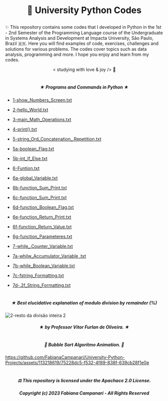 # <p align="center">  🐍 University Python Codes  </p>


✨ This repository contains some codes that I developed in Python in the 1st - 2nd Semester of the Programming Language course of the Undergraduate in Systems Analysis and Development at Impacta University, São Paulo, Brazil 🇧🇷. Here you will find examples of code, exercises, challenges and solutions for various problems. The codes cover topics such as data analysis, programming and more. I hope you enjoy and learn from my codes.

<p align="center"> < studying with love & joy /> 🧡

#
  
##### <p align="center"> ★ Programs and Commands in Python ★
  

  - [1-show_Numbers_Screen.txt](https://github.com/FabianaCampanari/University-Python-Projects/files/11672246/1-show_Numbers_Screen.txt)

  - [2-hello_World.txt](https://github.com/FabianaCampanari/University-Python-Projects/files/11648475/2-hello_World.txt)
  
  - [3-main_Math_Operations.txt](https://github.com/FabianaCampanari/University-Python-Projects/files/11672260/3-main_Math_Operations.txt)
  
  - [4-print().txt](https://github.com/FabianaCampanari/University-Python-Projects/files/11672308/4-print.txt)
  
  - [5-string_Ord_Concatenation_.Repetition.txt](https://github.com/FabianaCampanari/University-Python-Projects/files/11672378/5-string_Ord_Concatenation_.Repetition.txt)
  
  - [5a-boolean_Flag.txt](https://github.com/FabianaCampanari/University-Python-Projects/files/11711452/5a-boolean_Flag.txt)
  
  - [5b-int_If_Else.txt](https://github.com/FabianaCampanari/University-Python-Projects/files/11711459/5b-int_If_Else.txt)

  - [6-Funtion.txt](https://github.com/FabianaCampanari/University-Python-Projects/files/11711465/6-Funtion.txt)
  
  - [6a-global_Variable.txt](https://github.com/FabianaCampanari/University-Python-Projects/files/11711468/6a-global_Variable.txt)
  
  - [6b-function_Sum_Print.txt](https://github.com/FabianaCampanari/University-Python-Projects/files/11711470/6b-function_Sum_Print.txt)
  
  - [6c-function_Sum_Print.txt](https://github.com/FabianaCampanari/University-Python-Projects/files/11713794/6c-function_Sum_Print.txt)

  - [6d-function_Boolean_Flag.txt](https://github.com/FabianaCampanari/University-Python-Projects/files/11713798/6d-function_Boolean_Flag.txt)
  
  - [6e-function_Return_Print.txt](https://github.com/FabianaCampanari/University-Python-Projects/files/11713801/6e-function_Return_Print.txt)
  
  - [6f-function_Return_Value.txt](https://github.com/FabianaCampanari/University-Python-Projects/files/11713805/6f-function_Return_Value.txt)
  
  - [6g-function_Parameteres.txt](https://github.com/FabianaCampanari/University-Python-Projects/files/11713806/6g-function_Parameteres.txt)
  
  - [7-while_.Counter_Variable.txt](https://github.com/FabianaCampanari/University-Python-Projects/files/11713810/7-while_.Counter_Variable.txt)
  
  - [7a-whilw_Accumulator_Variable .txt](https://github.com/FabianaCampanari/University-Python-Projects/files/11730291/7a-whilw_Accumulator_Variable.txt)

  - [7b-while_Boolean_Variable.txt](https://github.com/FabianaCampanari/University-Python-Projects/files/11730329/7b-while_Boolean_Variable.txt)
  
  - [7c-fstring_Formatting.txt](https://github.com/FabianaCampanari/University-Python-Projects/files/11730346/7c-fstring_Formatting.txt)
  
  - [7d-.2f_String_Formatting.txt](https://github.com/FabianaCampanari/University-Python-Projects/files/11730388/7d-.2f_String_Formatting.txt)



  
  
#  

##### <p align="center"> ★ Best elucidative explanation of modulo division by remainder (%) 


![2-resto da divisão inteira 2](https://github.com/FabianaCampanari/University-Python-Projects/assets/113218619/176fd74d-5755-4ac0-9b6e-08e6678cf251)

##### <p align="center"> ★ by Professor Vitor Furlan de Oliveira. ★ </p>

#

##### <p align="center"> 🫧 Bubble Sort Algoritmo Animation. 🫧 </p>

https://github.com/FabianaCampanari/University-Python-Projects/assets/113218619/75228dc5-f532-4f89-838f-639cb28f1e0e

#

##### <p align="center"> ⚖︎ This repository is licensed under the Apachace 2.0 License.  </p>

##### <p align="center">Copyright (c) 2023 Fabiana Campanari - All Rights Reserved </p>
